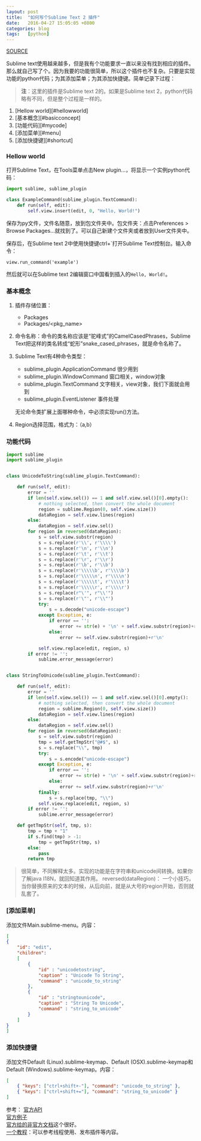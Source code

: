 ```yaml
---
layout: post
title:  "如何写个Sublime Text 2 插件"
date:   2016-04-27 15:05:05 +0800
categories: blog
tags:   [python]
---
```


[SOURCE](https://github.com/snowyxx/MyTest/tree/master/Properties2String)

Sublime text使用越来越多，但是我有个功能要求一直以来没有找到相应的插件。那么就自己写了个。因为我要的功能很简单，所以这个插件也不复杂。只要是实现功能的python代码；为其添加菜单；为其添加快捷键。简单记录下过程：

> **注**：这里的插件是Sublime text 2的。如果是Sublime text 2，python代码略有不同，但是整个过程是一样的。

1. [Hellow world][#hellowworld]
1. [基本概念][#basicconcept]
2. [功能代码][#mycode]
3. [添加菜单][#menu]
4. [添加快捷键][#shortcut]

<a name="hellowworld"></a>
### Hellow world

打开Sublime Text，在Tools菜单点击New plugin...，将显示一个实例python代码：

``` python
import sublime, sublime_plugin

class ExampleCommand(sublime_plugin.TextCommand):
    def run(self, edit):
        self.view.insert(edit, 0, "Hello, World!")

```

保存为py文件，文件名随意，放到包文件夹中。包文件夹：点击Preferences > Browse Packages...就找到了。可以自己新建个文件夹或者放到User文件夹中。

保存后，在Sublime text 2中使用快捷键ctrl+`打开Sublime Text控制台。输入命令：

    view.run_command('example')

然后就可以在Sublime text 2编辑窗口中国看到插入的`Hello, World!`。

<a name="basicconcept"></a>
### 基本概念

1. 插件存储位置：
    - Packages
    - Packages/<pkg_name>

2. 命令名称：命令的类名称应该是“驼峰式”的CamelCasedPhrases，Sublime Text把这样的类名转成“蛇形”snake\_cased\_phrases，就是命令名称了。

3. Sublime Text有4种命令类型：
    - sublime_plugin.ApplicationCommand  很少用到
    - sublime_plugin.WindowCommand  窗口相关，window对象
    - sublime_plugin.TextCommand  文字相关，view对象，我们下面就会用到
    - sublime_plugin.EventListener   事件处理
    
    无论命令类扩展上面哪种命令，中必须实现run()方法。

4. Region选择范围，格式为：（a,b）

<a name="mycode"></a>
### 功能代码

``` python
import sublime
import sublime_plugin


class UnicodeToString(sublime_plugin.TextCommand):

    def run(self, edit):
        error = ''
        if len(self.view.sel()) == 1 and self.view.sel()[0].empty():
            # nothing selected, then convert the whole document
            region = sublime.Region(0, self.view.size())
            dataRegion = self.view.lines(region)
        else:
            dataRegion = self.view.sel()
        for region in reversed(dataRegion):
            s = self.view.substr(region)
            s = s.replace(r'\\', r'\\\\')
            s = s.replace(r'\n', r'\\n')
            s = s.replace(r'\t', r'\\t')
            s = s.replace(r'\r', r'\\r')
            s = s.replace(r'\b', r'\\b')
            s = s.replace(r'\\\\\b', r'\\\\b')
            s = s.replace(r'\\\\\n', r'\\\\n')
            s = s.replace(r'\\\\\t', r'\\\\t')
            s = s.replace(r'\\\\\r', r'\\\\r')
            s = s.replace(r"\'", r"\\'")
            s = s.replace(r'\"', r'\\"')
            try:
                s = s.decode("unicode-escape")
            except Exception, e:
                if error == '':
                    error += str(e) + '\n' + self.view.substr(region)+r'\n'
                else:
                    error += self.view.substr(region)+r'\n'

            self.view.replace(edit, region, s)
        if error != '':
            sublime.error_message(error)


class StringToUnicode(sublime_plugin.TextCommand):

    def run(self, edit):
        error = ''
        if len(self.view.sel()) == 1 and self.view.sel()[0].empty():
            # nothing selected, then convert the whole document
            region = sublime.Region(0, self.view.size())
            dataRegion = self.view.lines(region)
        else:
            dataRegion = self.view.sel()
        for region in reversed(dataRegion):
            s = self.view.substr(region)
            tmp = self.getTmpStr("@#$", s)
            s = s.replace("\\", tmp)
            try:
                s = s.encode("unicode-escape")
            except Exception, e:
                if error == '':
                    error += str(e) + '\n' + self.view.substr(region)+r'\n'
                else:
                    error += self.view.substr(region)+r'\n'
            finally:
                s = s.replace(tmp, "\\")
            self.view.replace(edit, region, s)
        if error != '':
            sublime.error_message(error)

    def getTmpStr(self, tmp, s):
        tmp = tmp + "1"
        if s.find(tmp) > -1:
            tmp = getTmpStr(tmp, s)
        else:
            pass
        return tmp

```

> 很简单，不同解释太多。实现的功能是在字符串和unicode间转换。如果你了解java I18N，就回知道其作用。
> reversed(dataRegion)： 一个小技巧，当你替换原来的文本的时候，从后向前，就是从大号的region开始，否则就乱套了。

<a name="menu"></a>
### [添加菜单]

添加文件Main.sublime-menu。内容：

``` json
[
{
    "id": "edit",
    "children":
    [
        {
            "id" : "unicodetostring",
            "caption" : "Unicode To String",
            "command" : "unicode_to_string"
        },
        {
            "id" : "stringtounicode",
            "caption" : "String To Unicode",
            "command" : "string_to_unicode"
        }
    ]
}
]

```

<a name="shortcut"></a>
### 添加快捷键

添加文件Default (Linux).sublime-keymap、Default (OSX).sublime-keymap和Default (Windows).sublime-keymap。内容：
``` json
[
    { "keys": ["ctrl+shift+-"], "command": "unicode_to_string" },
    { "keys": ["ctrl+shift+="], "command": "string_to_unicode" }
]

```

参考：
[官方API](https://www.sublimetext.com/docs/2/api_reference.html)                  
[官方例子](http://www.sublimetext.com/docs/plugin-examples)                  
[官方给的非官方文档](http://docs.sublimetext.info/en/sublime-text-2/reference/plugins.html)这个很好。                               
[一个教程](http://code.tutsplus.com/tutorials/how-to-create-a-sublime-text-2-plugin--net-22685)：可以参考线程使用、发布插件等内容。


